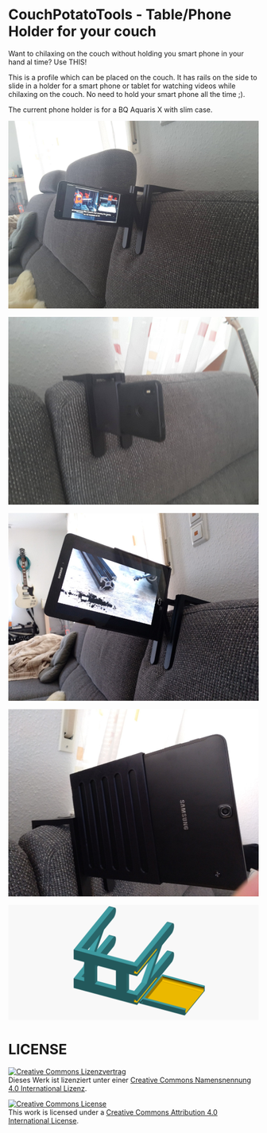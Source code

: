# CouchPotatoTools - Table/Phone Holder for your couch

Want to chilaxing on the couch without holding you smart phone in your hand al time? Use THIS!

This is a profile which can be placed on the couch. It has rails on the side to slide in a holder for a smart phone or tablet for watching videos while chilaxing on the couch. No need to hold your smart phone all the time ;).

The current phone holder is for a BQ Aquaris X with slim case.

![](001.jpg)

![](002.jpg)

![](003.jpg)

![](004.jpg)

![](couchpotato.png)


# LICENSE

<dl>
<a rel="license" href="http://creativecommons.org/licenses/by/4.0/"><img alt="Creative Commons Lizenzvertrag" style="border-width:0" src="https://i.creativecommons.org/l/by/4.0/88x31.png" /></a><br />Dieses Werk ist lizenziert unter einer <a rel="license" href="http://creativecommons.org/licenses/by/4.0/">Creative Commons Namensnennung 4.0 International Lizenz</a>.
</dl>

<dl>
<a rel="license" href="http://creativecommons.org/licenses/by/4.0/"><img alt="Creative Commons License" style="border-width:0" src="https://i.creativecommons.org/l/by/4.0/88x31.png" /></a><br />This work is licensed under a <a rel="license" href="http://creativecommons.org/licenses/by/4.0/">Creative Commons Attribution 4.0 International License</a>.
</dl>
